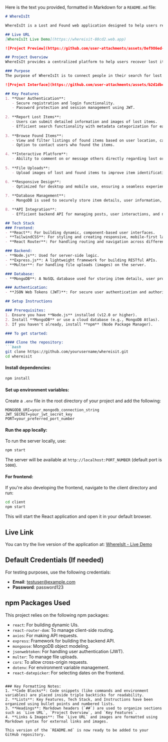 Here is the text you provided, formatted in Markdown for a `README.md` file:

```markdown
# WhereIsIt

WhereIsIt is a Lost and Found web application designed to help users report lost items, browse found items, and connect with others to recover belongings. It simplifies the process of tracking and reclaiming lost items with user-friendly features and a responsive design.

## Live URL
[WhereIsIt Live Demo](https://whereisit-88cd2.web.app)

![Project Preview](https://github.com/user-attachments/assets/8ef986ed-54bf-4840-aabf-3e64068e936d)

## Project Overview
WhereIsIt provides a centralized platform to help users recover lost items or return found items to their rightful owners. It combines user authentication, item posting, and a responsive interface to streamline the process of finding lost possessions.

### Purpose
The purpose of WhereIsIt is to connect people in their search for lost items and provide an easy way for users to post items they have found. By offering a simple interface and important tools like search and item categorization, users can easily interact with one another to recover belongings effectively.

![Project Interface](https://github.com/user-attachments/assets/b2d1dbcb-542a-4726-b7c1-bc7fa62381e4)

## Key Features
1. **User Authentication**:
   - Secure registration and login functionality.
   - Password protection and session management using JWT.
   
2. **Report Lost Items**:
   - Users can submit detailed information and images of lost items.
   - Efficient search functionality with metadata categorization for easy browsing.
   
3. **Browse Found Items**:
   - View and filter listings of found items based on user location, category, or date posted.
   - Option to contact users who found the items.

4. **Interactive Platform**:
   - Ability to comment on or message others directly regarding lost or found items.
   
5. **File Uploads**:
   - Upload images of lost and found items to improve item identification.

6. **Responsive Design**:
   - Optimized for desktop and mobile use, ensuring a seamless experience across devices.
   
7. **Database Management**:
   - MongoDB is used to securely store item details, user information, and interaction data.

8. **API Integration**:
   - Efficient backend API for managing posts, user interactions, and notifications.

## Tech Stack
### Frontend:
- **React**: For building dynamic, component-based user interfaces.
- **TailwindCSS**: For styling and creating responsive, mobile-first layouts.
- **React Router**: For handling routing and navigation across different views.

### Backend:
- **Node.js**: Used for server-side logic.
- **Express.js**: A lightweight framework for building RESTful APIs.
- **Multer**: For handling file uploads (images) on the server.

### Database:
- **MongoDB**: A NoSQL database used for storing item details, user profiles, and interactions.

### Authentication:
- **JSON Web Tokens (JWT)**: For secure user authentication and authorization.

## Setup Instructions

### Prerequisites:
1. Ensure you have **Node.js** installed (v12.0 or higher).
2. Install **MongoDB** or use a cloud database (e.g., MongoDB Atlas).
3. If you haven't already, install **npm** (Node Package Manager).

### To get started:

#### Clone the repository:
```bash
git clone https://github.com/yourusername/whereisit.git
cd whereisit
```

#### Install dependencies:
```bash
npm install
```

#### Set up environment variables:
Create a `.env` file in the root directory of your project and add the following:

```
MONGODB_URI=your_mongodb_connection_string
JWT_SECRET=your_jwt_secret_key
PORT=your_preferred_port_number
```

#### Run the app locally:
To run the server locally, use:
```bash
npm start
```
The server will be available at `http://localhost:PORT_NUMBER` (default port is `5000`).

#### For frontend:
If you're also developing the frontend, navigate to the client directory and run:
```bash
cd client
npm start
```
This will start the React application and open it in your default browser.

## Live Link
You can try the live version of the application at: [WhereIsIt - Live Demo](https://whereisit-88cd2.web.app)

## Default Credentials (If needed)
For testing purposes, use the following credentials:

- **Email**: testuser@example.com
- **Password**: password123

## npm Packages Used
This project relies on the following npm packages:

- `react`: For building dynamic UIs.
- `react-router-dom`: To manage client-side routing.
- `axios`: For making API requests.
- `express`: Framework for building the backend API.
- `mongoose`: MongoDB object modeling.
- `jsonwebtoken`: For handling user authentication (JWT).
- `multer`: To manage file uploads.
- `cors`: To allow cross-origin requests.
- `dotenv`: For environment variable management.
- `react-datepicker`: For selecting dates on the frontend.
```

### Key Formatting Notes:
1. **Code Blocks**: Code snippets (like commands and environment variables) are placed inside triple backticks for readability.
2. **Lists**: Key Features, Tech Stack, and Instructions have been organized using bullet points and numbered lists.
3. **Headings**: Markdown headers (`##`) are used to organize sections such as `Live URL`, `Project Overview`, and `Key Features`.
4. **Links & Images**: The `Live URL` and images are formatted using Markdown syntax for external links and images.
   
This version of the `README.md` is now ready to be added to your GitHub repository.
